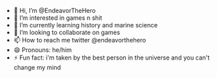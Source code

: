 - 👋 Hi, I’m @EndeavorTheHero
- 👀 I’m interested in games n shit
- 🌱 I’m currently learning history and marine science
- 💞️ I’m looking to collaborate on games
- 📫 How to reach me twitter @endeavorthehero
- 😄 Pronouns: he/him
- ⚡ Fun fact: i'm taken by the best person in the universe and you can't change my mind

<!---
EndeavorTheHero/EndeavorTheHero is a ✨ special ✨ repository because its `README.md` (this file) appears on your GitHub profile.
You can click the Preview link to take a look at your changes.
--->
